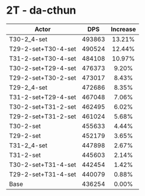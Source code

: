 # 2T - da-cthun
| Actor | DPS | Increase |
|---|:---:|:---:|
|T30-2_4-set|493863|13.21%|
|T29-2-set+T30-4-set|490524|12.44%|
|T31-2-set+T30-4-set|484108|10.97%|
|T30-2-set+T29-4-set|476373|9.20%|
|T29-2-set+T30-2-set|473017|8.43%|
|T29-2_4-set|472686|8.35%|
|T31-2-set+T29-4-set|467048|7.06%|
|T30-2-set+T31-2-set|462495|6.02%|
|T29-2-set+T31-2-set|461024|5.68%|
|T30-2-set|455633|4.44%|
|T29-2-set|452179|3.65%|
|T31-2_4-set|447898|2.67%|
|T31-2-set|445603|2.14%|
|T30-2-set+T31-4-set|442454|1.42%|
|T29-2-set+T31-4-set|440079|0.88%|
|Base|436254|0.00%|
